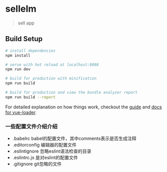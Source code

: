 # sellelm

> sell app

## Build Setup

``` bash
# install dependencies
npm install

# serve with hot reload at localhost:8080
npm run dev

# build for production with minification
npm run build

# build for production and view the bundle analyzer report
npm run build --report
```

For detailed explanation on how things work, checkout the [guide](http://vuejs-templates.github.io/webpack/) and [docs for vue-loader](http://vuejs.github.io/vue-loader).

### 一些配置文件介绍介绍
- .babelrc   babel的配置文件，其中comments表示是否生成注释
- .editorconfig   编辑器的配置文件
- .eslintignore   忽略eslint语法检查的目录
- .eslintrc.js 是对eslint的配置文件
- .gitignore   git忽略的文件

